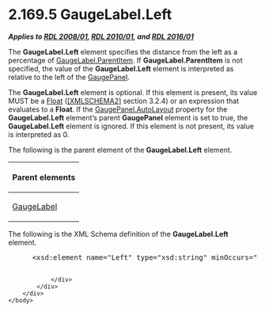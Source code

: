 <html dir="LTR" xmlns:mshelp="http://msdn.microsoft.com/mshelp" xmlns:ddue="http://ddue.schemas.microsoft.com/authoring/2003/5" xmlns:xlink="http://www.w3.org/1999/xlink" xmlns:tool="http://www.microsoft.com/tooltip">
    <head>
        <meta http-equiv="Content-Type" content="text/html; CHARSET=utf-8"></meta>
        <meta name="save" content="history"></meta>
        <title>2.169.5 GaugeLabel.Left</title>
        <xml>
            <mshelp:toctitle title="2.169.5 GaugeLabel.Left"></mshelp:toctitle>
            <mshelp:rltitle title="[MS-RDL]: GaugeLabel.Left"></mshelp:rltitle>
            <mshelp:keyword index="A" term="2d52833c-d136-4f11-b5c7-a086d925ea46"></mshelp:keyword>
            <mshelp:attr name="DCSext.ContentType" value="open specification"></mshelp:attr>
            <mshelp:attr name="AssetID" value="2d52833c-d136-4f11-b5c7-a086d925ea46"></mshelp:attr>
            <mshelp:attr name="TopicType" value="kbRef"></mshelp:attr>
            <mshelp:attr name="DCSext.Title" value="[MS-RDL]: GaugeLabel.Left" />
        </xml>
    </head>
    <body>
        <div id="header">
            <h1 class="heading">2.169.5 GaugeLabel.Left</h1>
        </div>
        <div id="mainSection">
            <div id="mainBody">
                <div id="allHistory" class="saveHistory"></div>
                <div id="sectionSection0" class="section" name="collapseableSection">
                    

<p><b><i>Applies to </i></b><a href="1e855f94-4617-47e4-b89e-0856c6cb420f.md"><b><i>RDL 2008/01</i></b></a><b><i>,
</i></b><a href="3428e690-a348-4ec7-8a6a-8efb42d2cdee.md"><b><i>RDL 2010/01</i></b></a><b><i>,
and </i></b><a href="52ce3983-2bfc-4e72-9359-42aaf5fe4509.md"><b><i>RDL 2016/01</i></b></a></p>

<p>The <b>GaugeLabel.Left</b> element specifies the distance
from the left as a percentage of <a href="cc3643bc-b12e-4458-974a-ffc2ba097c8d.md">GaugeLabel.ParentItem</a>. If <b>GaugeLabel.ParentItem</b>
is not specified, the value of the <b>GaugeLabel.Left</b> element is
interpreted as relative to the left of the <a href="f01744d3-79fa-4f30-94bf-a1ffa6bde2ac.md">GaugePanel</a>. </p>

<p>The <b>GaugeLabel.Left</b> element is optional. If this
element is present, its value MUST be a <a href="c7d0946f-992e-4abc-a304-09b53e030692.md">Float</a> (<a href="https://go.microsoft.com/fwlink/?LinkId=90610">[XMLSCHEMA2]</a> section
3.2.4) or an expression that evaluates to a <b>Float</b>. If the <a href="f9d6ec8d-393e-41b9-9ba6-e13c09aff56c.md">GaugePanel.AutoLayout</a>
property for the <b>GaugeLabel.Left</b> element’s parent <b>GaugePanel</b>
element is set to true, the <b>GaugeLabel.Left</b> element is ignored. If this
element is not present, its value is interpreted as 0.</p>

<p>The following is the parent element of the <b>GaugeLabel.Left</b>
element. </p>

<table>
 <thead>
  <tr>
   <th>
   <p>Parent elements</p>
   </th>
  </tr>
 </thead>
 <tr>
  <td>
  <p><a href="3d97eae8-d903-471f-b151-9cc2bdbe91af.md">GaugeLabel</a></p>
  </td>
 </tr>
</table>

<p>The following is the XML Schema definition of the <b>GaugeLabel.Left</b>
element.</p>

<dl>
<dd>
<div><pre> &lt;xsd:element name=&quot;Left&quot; type=&quot;xsd:string&quot; minOccurs=&quot;0&quot; /&gt;
  
</pre></div>
</dd></dl>


                </div>
            </div>
        </div>
    </body>
</html>